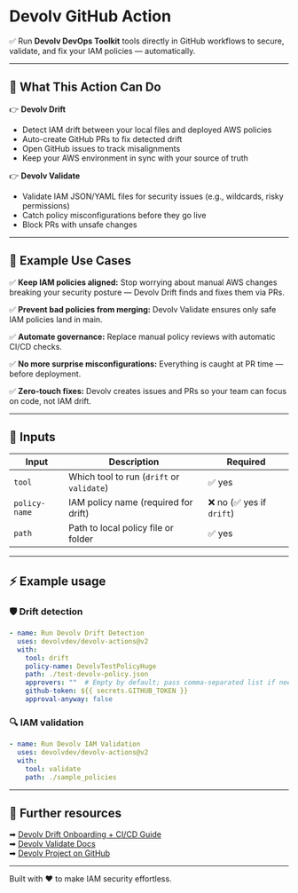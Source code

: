 
# Devolv GitHub Action

✅ Run **Devolv DevOps Toolkit** tools directly in GitHub workflows to secure, validate, and fix your IAM policies — automatically.

---

## 🌟 What This Action Can Do

👉 **Devolv Drift**
- Detect IAM drift between your local files and deployed AWS policies
- Auto-create GitHub PRs to fix detected drift
- Open GitHub issues to track misalignments
- Keep your AWS environment in sync with your source of truth

👉 **Devolv Validate**
- Validate IAM JSON/YAML files for security issues (e.g., wildcards, risky permissions)
- Catch policy misconfigurations before they go live
- Block PRs with unsafe changes

---

## 🚀 Example Use Cases

✅ **Keep IAM policies aligned:** Stop worrying about manual AWS changes breaking your security posture — Devolv Drift finds and fixes them via PRs.

✅ **Prevent bad policies from merging:** Devolv Validate ensures only safe IAM policies land in main.

✅ **Automate governance:** Replace manual policy reviews with automatic CI/CD checks.

✅ **No more surprise misconfigurations:** Everything is caught at PR time — before deployment.

✅ **Zero-touch fixes:** Devolv creates issues and PRs so your team can focus on code, not IAM drift.

---

## 📌 Inputs

| Input          | Description                             | Required |
|----------------|-----------------------------------------|----------|
| `tool`         | Which tool to run (`drift` or `validate`)| ✅ yes |
| `policy-name`  | IAM policy name (required for drift)     | ❌ no (✅ yes if `drift`) |
| `path`         | Path to local policy file or folder      | ✅ yes |

---

## ⚡ Example usage

### 🛡️ Drift detection

```yaml
- name: Run Devolv Drift Detection
  uses: devolvdev/devolv-actions@v2
  with:
    tool: drift
    policy-name: DevolvTestPolicyHuge
    path: ./test-devolv-policy.json
    approvers: ""  # Empty by default; pass comma-separated list if needed
    github-token: ${{ secrets.GITHUB_TOKEN }}
    approval-anyway: false
```

### 🔍 IAM validation

```yaml
- name: Run Devolv IAM Validation
  uses: devolvdev/devolv-actions@v2
  with:
    tool: validate
    path: ./sample_policies
```

---

## 🔗 Further resources

➡ [Devolv Drift Onboarding + CI/CD Guide](https://devolvdev.github.io/devolv/drift.html)  
➡ [Devolv Validate Docs](https://devolvdev.github.io/devolv/validator.html)  
➡ [Devolv Project on GitHub](https://github.com/devolvdev)

---

Built with ❤️ to make IAM security effortless.
